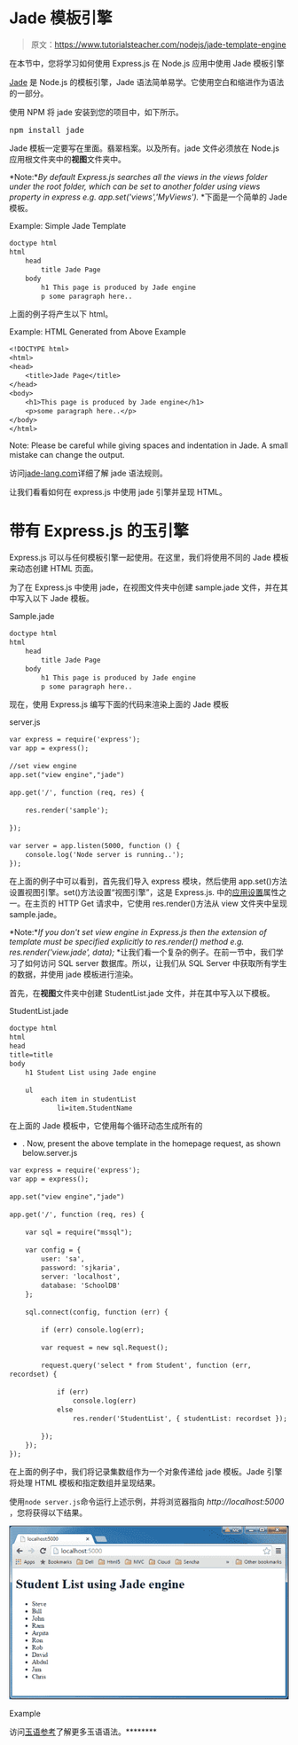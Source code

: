 # Jade 模板引擎

> 原文：<https://www.tutorialsteacher.com/nodejs/jade-template-engine>

在本节中，您将学习如何使用 Express.js 在 Node.js 应用中使用 Jade 模板引擎

[Jade](http://jade-lang.com/) 是 Node.js 的模板引擎，Jade 语法简单易学。它使用空白和缩进作为语法的一部分。

使用 NPM 将 jade 安装到您的项目中，如下所示。

<samp>npm install jade</samp>

Jade 模板一定要写在里面。翡翠档案。以及所有。jade 文件必须放在 Node.js 应用根文件夹中的**视图**文件夹中。

*Note:**By default Express.js searches all the views in the views folder under the root folder, which can be set to another folder using views property in express e.g. app.set('views','MyViews').* *下面是一个简单的 Jade 模板。

Example: Simple Jade Template 

```
doctype html
html
    head
        title Jade Page
    body
        h1 This page is produced by Jade engine
        p some paragraph here.. 
```

上面的例子将产生以下 html。

Example: HTML Generated from Above Example 

```
<!DOCTYPE html>
<html>
<head>
    <title>Jade Page</title>
</head>
<body>
    <h1>This page is produced by Jade engine</h1>
    <p>some paragraph here..</p>
</body>
</html>
```

Note: Please be careful while giving spaces and indentation in Jade. A small mistake can change the output.

访问[jade-lang.com](http://jade-lang.com/)详细了解 jade 语法规则。

让我们看看如何在 express.js 中使用 jade 引擎并呈现 HTML。

# 带有 Express.js 的玉引擎

Express.js 可以与任何模板引擎一起使用。在这里，我们将使用不同的 Jade 模板来动态创建 HTML 页面。

为了在 Express.js 中使用 jade，在视图文件夹中创建 sample.jade 文件，并在其中写入以下 Jade 模板。

Sample.jade 

```
doctype html
html
    head
        title Jade Page
    body
        h1 This page is produced by Jade engine
        p some paragraph here.. 
```

现在，使用 Express.js 编写下面的代码来渲染上面的 Jade 模板

server.js 

```
var express = require('express');
var app = express();

//set view engine
app.set("view engine","jade")

app.get('/', function (req, res) {

    res.render('sample');

});

var server = app.listen(5000, function () {
    console.log('Node server is running..');
}); 
```

在上面的例子中可以看到，首先我们导入 express 模块，然后使用 app.set()方法设置视图引擎。set()方法设置“视图引擎”，这是 Express.js. 中的[应用设置](https://expressjs.com/4x/api.html#app.settings.table)属性之一。在主页的 HTTP Get 请求中，它使用 res.render()方法从 view 文件夹中呈现 sample.jade。

*Note:**If you don't set view engine in Express.js then the extension of template must be specified explicitly to res.render() method e.g. res.render('view.jade', data);* *让我们看一个复杂的例子。在前一节中，我们学习了如何访问 SQL server 数据库。所以，让我们从 SQL Server 中获取所有学生的数据，并使用 jade 模板进行渲染。

首先，在**视图**文件夹中创建 StudentList.jade 文件，并在其中写入以下模板。

StudentList.jade 

```
doctype html
html
head
title=title
body
    h1 Student List using Jade engine

    ul
        each item in studentList
            li=item.StudentName 
```

在上面的 Jade 模板中，它使用每个循环动态生成所有的

*   . Now, present the above template in the homepage request, as shown below.server.js 

```
var express = require('express');
var app = express();

app.set("view engine","jade")

app.get('/', function (req, res) {

    var sql = require("mssql");

    var config = {
        user: 'sa',
        password: 'sjkaria',
        server: 'localhost',
        database: 'SchoolDB' 
    };

    sql.connect(config, function (err) {

        if (err) console.log(err);

        var request = new sql.Request();

        request.query('select * from Student', function (err, recordset) {

            if (err) 
                console.log(err)
            else
                res.render('StudentList', { studentList: recordset });

        });
    });
}); 
```

在上面的例子中，我们将记录集数组作为一个对象传递给 jade 模板。Jade 引擎将处理 HTML 模板和指定数组并呈现结果。

使用`node server.js`命令运行上述示例，并将浏览器指向 *http://localhost:5000* ，您将获得以下结果。

[![](img/f6f41484f04c8621afdbae6bb0ddb5b0.png)](../../Content/images/nodejs/jade-example.png)

Example



访问[玉语参考](http://jade-lang.com/reference/)了解更多玉语语法。********